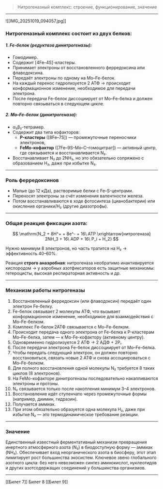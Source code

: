 
> Нитрогеназный комплекс: строение, функционирование, значение

---

![[IMG_20251019_094057.jpg]]
### Нитрогеназный комплекс состоит из двух белков:

##### 1. **Fe-белок** (редуктаза динитрогеназы):  
   - Гомодимер.  
   - Содержит [4Fe–4S]-кластеры.  
   - Принимает электроны от восстановленного ферредоксина или флаводоксина.  
   - Передаёт электроны по одному на Mo–Fe-белок.  
   - На каждый перенос гидролизуется 2 АТФ → происходит конформационное изменение, необходимое для передачи электрона.  
   - После передачи Fe-белок диссоциирует от Mo–Fe-белка и должен повторно связываться в следующем цикле.

##### 2. **Mo–Fe-белок** (динитрогеназа):  
   - α₂β₂-тетрамер.
   - Содержит два типа кофакторов:  
     - **P-кластеры** ([8Fe–7S]) — промежуточные переносчики электронов,
     - **FeMo-кофактор** ([7Fe–9S–Mo–C–гомоцитрат]) — активный центр, где связывается и восстанавливается N₂.  
   - Восстанавливает N₂ до 2NH₃, но это обязательно сопряжено с образованием H₂, даже при избытке N₂.

---

### Роль ферредоксинов

- Малые (до 12 кДа), растворимые белки с Fe–S-центрами.  
- Переносят электроны за счёт изменения валентности железа.  
- Потом восстанавливаются в ходе фотосинтеза (цианобактерии) или окисления органики/H₂ (другие диазотрофы).

---

### Общая реакция фиксации азота:

$$
\mathrm{N_2 + 8H^+ + 8e^- + 16\ ATP \xrightarrow{нитрогеназа} 2NH_3 + 16\ ADP + 16\ P_i + H_2}
$$

Нужно минимум 8 электронов, но часть тратится на H₂ → эффективность 40–60%.  

Реакция **строго анаэробная**: нитрогеназа необратимо инактивируется кислородом → у аэробных азотфиксаторов есть защитные механизмы: гетероцисты, высокая респираторная активность и др.

---

### Механизм работы нитрогеназы

   1. Восстановленный ферредоксин (или флаводоксин) передаёт один электрон Fe-белку.
   2. Fe-белок связывает 2 молекулы АТФ, что вызывает конформационное изменение, необходимое для взаимодействия с Mo–Fe-белком.
   3. Комплекс Fe-белок·2АТФ связывается с Mo–Fe-белком.
   4. Происходит передача одного электрона от Fe-белка к P-кластерам Mo–Fe-белка, затем — к Mo-Fe-кофактору (активному центру).  
   5. Одновременно гидролизуется 2 АТФ → 2 АДФ + 2Pᵢ.
   6. После передачи электрона Fe-белок диссоциирует от Mo–Fe-белка.  
   7. Чтобы передать следующий электрон, он должен повторно восстановиться, связать новые 2 АТФ и снова ассоциироваться с Mo–Fe-белком.  
   8. Для полного восстановления одной молекулы N₂ требуется 8 таких циклов (8 электронов).
   9. На FeMo-кофакторе динитрогеназы последовательно накапливаются электроны и протоны.  
   10. N₂ связывается только после накопления минимум 3–4 электронов.
   11. Восстановление идёт ступенчато через промежуточные формы (например, диимин, гидразин).  
   12. Получается аммиак.
   13. При этом обязательно образуется одна молекула H₂, даже при избытке N₂ — это термодинамическое требование реакции.

---

### Значение

Единственный известный ферментативный механизм превращения инертного атмосферного азота (N₂) в биодоступную форму — аммиак (NH₃). Обеспечивает вход неорганического азота в биосферу, этот этап лимитирует рост большинства экосистем. Ключевое звено глобального азотного цикла: без него невозможен синтез аминокислот, нуклеотидов и других азотсодержащих соединений у большинства организмов.  

---

[[Билет 7]]
Билет 8
[[Билет 9]]